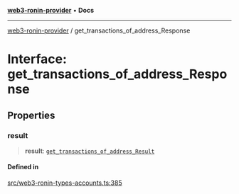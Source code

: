 [**web3-ronin-provider**](../README.md) • **Docs**

***

[web3-ronin-provider](../globals.md) / get\_transactions\_of\_address\_Response

# Interface: get\_transactions\_of\_address\_Response

## Properties

### result

> **result**: [`get_transactions_of_address_Result`](get_transactions_of_address_Result.md)

#### Defined in

[src/web3-ronin-types-accounts.ts:385](https://github.com/chuacw/web3-ronin-provider/blob/39237bbe6c8b49680e9636774ca2ccc3dfa139fe/src/web3-ronin-types-accounts.ts#L385)
